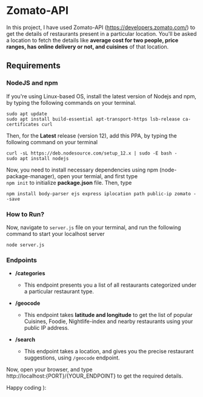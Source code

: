 # Zomato-API

In this project, I have used Zomato-API (https://developers.zomato.com/) to get the details of restaurants present in a particular location. You'll be asked a location to fetch the details like **average cost for two people, price ranges, has online delivery or not, and cuisines** of that location. 

## Requirements

### NodeJS and npm 

If you're using Linux-based OS, install the latest version of Nodejs and npm, by typing the following commands on your terminal.
```
sudo apt update
sudo apt install build-essential apt-transport-https lsb-release ca-certificates curl

```

Then, for the **Latest** release (version 12), add this PPA, by typing the following command on your terminal
```
curl -sL https://deb.nodesource.com/setup_12.x | sudo -E bash -
sudo apt install nodejs
```

Now, you need to install necessary dependencies using npm (node-package-manager), open your termial, and first type <br>
`npm init` to initialize **package.json** file. Then, type <br>
```
npm install body-parser ejs express iplocation path public-ip zomato --save
```

### How to Run?

Now, navigate to `server.js` file on your terminal, and run the following command to start your localhost server 
```
node server.js
```

### Endpoints 

- **/categories** <br>
  - This endpoint presents you a list of all restaurants categorized under a particular restaurant type.

- **/geocode** <br>
  - This endpoint takes **latitude and longitude** to get the list of popular Cuisines, Foodie, Nightlife-index and nearby restaurants using your public IP address.

- **/search** <br>
  - This endpoint takes a location, and gives you the precise restaurant suggestions, using `/geocode` endpoint.

Now, open your browser, and type <br>
http://localhost:{PORT}/{YOUR_ENDPOINT} to get the required details.

Happy coding ):
